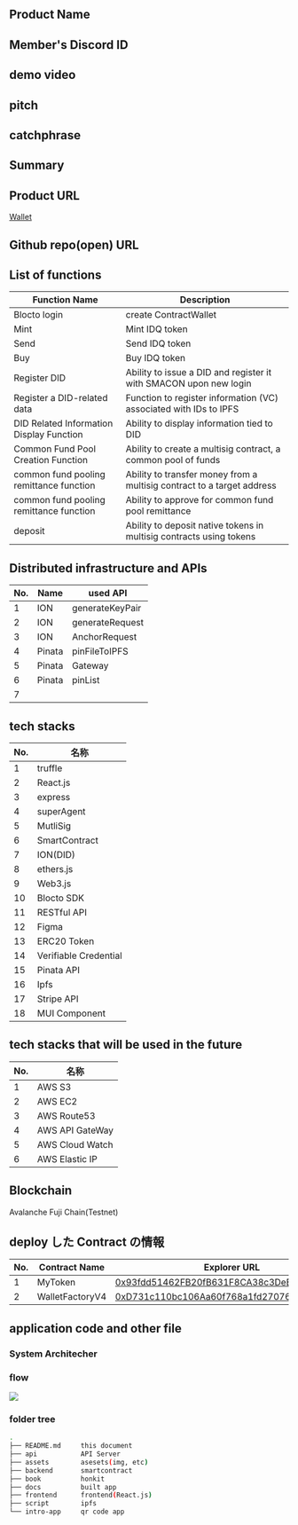 ## Product Name

## Member's Discord ID

## demo video

## pitch

## catchphrase

## Summary

## Product URL

[Wallet]()

## Github repo(open) URL

[]()

## List of functions

| Function Name                            | Description                                                            |
| ---------------------------------------- | ---------------------------------------------------------------------- |
| Blocto login                             | create ContractWallet                                                  |
| Mint                                     | Mint IDQ token                                                         |
| Send                                     | Send IDQ token                                                         |
| Buy                                      | Buy IDQ token                                                          |
| Register DID                             | Ability to issue a DID and register it with SMACON upon new login      |
| Register a DID-related data              | Function to register information (VC) associated with IDs to IPFS      |
| DID Related Information Display Function | Ability to display information tied to DID                             |
| Common Fund Pool Creation Function       | Ability to create a multisig contract, a common pool of funds          |
| common fund pooling remittance function  | Ability to transfer money from a multisig contract to a target address |
| common fund pooling remittance function  | Ability to approve for common fund pool remittance                     |
| deposit                                  | Ability to deposit native tokens in multisig contracts using tokens    |

## Distributed infrastructure and APIs

| No. | Name   | used API        |
| --- | ------ | --------------- |
| 1   | ION    | generateKeyPair |
| 2   | ION    | generateRequest |
| 3   | ION    | AnchorRequest   |
| 4   | Pinata | pinFileToIPFS   |
| 5   | Pinata | Gateway         |
| 6   | Pinata | pinList         |
| 7   |        |                 |

## tech stacks

| No. | 名称                  |
| --- | --------------------- |
| 1   | truffle               |
| 2   | React.js              |
| 3   | express               |
| 4   | superAgent            |
| 5   | MutliSig              |
| 6   | SmartContract         |
| 7   | ION(DID)              |
| 8   | ethers.js             |
| 9   | Web3.js               |
| 10  | Blocto SDK            |
| 11  | RESTful API           |
| 12  | Figma                 |
| 13  | ERC20 Token           |
| 14  | Verifiable Credential |
| 15  | Pinata API            |
| 16  | Ipfs                  |
| 17  | Stripe API            |
| 18  | MUI Component         |

## tech stacks that will be used in the future

| No. | 名称            |
| --- | --------------- |
| 1   | AWS S3          |
| 2   | AWS EC2         |
| 3   | AWS Route53     |
| 4   | AWS API GateWay |
| 5   | AWS Cloud Watch |
| 6   | AWS Elastic IP  |

## Blockchain

Avalanche Fuji Chain(Testnet)

## deploy した Contract の情報

| No. | Contract Name   | Explorer URL                                                                                                                       |
| --- | --------------- | ---------------------------------------------------------------------------------------------------------------------------------- |
| 1   | MyToken         | [0x93fdd51462FB20fB631F8CA38c3DeB87583311Ea](https://testnet.snowtrace.io/address/0x93fdd51462FB20fB631F8CA38c3DeB87583311Ea#code) |
| 2   | WalletFactoryV4 | [0xD731c110bc106Aa60f768a1fd2707684A650Cc02](https://testnet.snowtrace.io/address/0xD731c110bc106Aa60f768a1fd2707684A650Cc02#code) |

## application code and other file

### System Architecher

### flow

[![](https://mermaid.ink/img/pako:eNp9VMFu2zAM_RXCpxbpDs3RhwIDsgE5dNiwAbvkokh0IsSWPImKZxT991GS7cVx0pws8fGJ5HvhWyGtwqIsPP4JaCRutDg40ewM8I801QjbzQ_Avy1KQgVVbTt4qJxt4Bt2EDw6cHjQnpwgbQ2QBYWt9ZriJx0RmlCT9voAnahrpMfMLQJZE5o9uuEsybrEd3m2nUH3nG9a4UhL3QpD4J9BePjqrCE06kZ8HeOfv2-BCc8j5yWiSgTplR4k8zhJS1QXUa9jA79TA0sURdQve0KTmcRIlcuHTy8vUJVxLrXtFxG6G-GcRpwWE8y4KkG68jo6lQDSYdIk45NUMYVnV4Jh8Wa6uWgAP3D7_L5flyCZNMk4Q_NkB-R6QrJ9XN9SAmMjdA1CKYfez5DckzyiPIGuEvIo_BHOog4I2oOouWbVD4-hQzVLTj2UrKlRYA2SbpCF8L6zTi26jBUxxR1gNdXtkIIzUIna43Wpm-1mGiNow_0H-X-kkwQJghGdA90YaNFV1jWcqkmLejbE2VtsAu19yP82ilaaz5e7Udq3teivZfMsv78lsZCSh7-wRysOCHP8Kie0wUmWA295YRUrGdywD_2V_qtYf4o12tDDI8yDiX0Yc7ZSLBpsNacaHhpEzi6J8HGfeBIUfEyLtxdDmvf98fq5b_B9LO_a2NxXul9K0g0-NCzEeSqneCoadOx-xUv1LSbsCiZvcFeU_KmwElzPrtiZd4bGJfizN7Io2Vj4VIRWsY-GHVyUyZLj7ReleVdNl5iOr3l7pyX-_g_79OUO?type=png)](https://mermaid.live/edit#pako:eNp9VMFu2zAM_RXCpxbpDs3RhwIDsgE5dNiwAbvkokh0IsSWPImKZxT991GS7cVx0pws8fGJ5HvhWyGtwqIsPP4JaCRutDg40ewM8I801QjbzQ_Avy1KQgVVbTt4qJxt4Bt2EDw6cHjQnpwgbQ2QBYWt9ZriJx0RmlCT9voAnahrpMfMLQJZE5o9uuEsybrEd3m2nUH3nG9a4UhL3QpD4J9BePjqrCE06kZ8HeOfv2-BCc8j5yWiSgTplR4k8zhJS1QXUa9jA79TA0sURdQve0KTmcRIlcuHTy8vUJVxLrXtFxG6G-GcRpwWE8y4KkG68jo6lQDSYdIk45NUMYVnV4Jh8Wa6uWgAP3D7_L5flyCZNMk4Q_NkB-R6QrJ9XN9SAmMjdA1CKYfez5DckzyiPIGuEvIo_BHOog4I2oOouWbVD4-hQzVLTj2UrKlRYA2SbpCF8L6zTi26jBUxxR1gNdXtkIIzUIna43Wpm-1mGiNow_0H-X-kkwQJghGdA90YaNFV1jWcqkmLejbE2VtsAu19yP82ilaaz5e7Udq3teivZfMsv78lsZCSh7-wRysOCHP8Kie0wUmWA295YRUrGdywD_2V_qtYf4o12tDDI8yDiX0Yc7ZSLBpsNacaHhpEzi6J8HGfeBIUfEyLtxdDmvf98fq5b_B9LO_a2NxXul9K0g0-NCzEeSqneCoadOx-xUv1LSbsCiZvcFeU_KmwElzPrtiZd4bGJfizN7Io2Vj4VIRWsY-GHVyUyZLj7ReleVdNl5iOr3l7pyX-_g_79OUO)

### folder tree

```bash
.
├── README.md     this document
├── api           API Server
├── assets        asesets(img, etc)
├── backend       smartcontract
├── book          honkit
├── docs          built app
├── frontend      frontend(React.js)
├── script        ipfs
└── intro-app     qr code app
```
